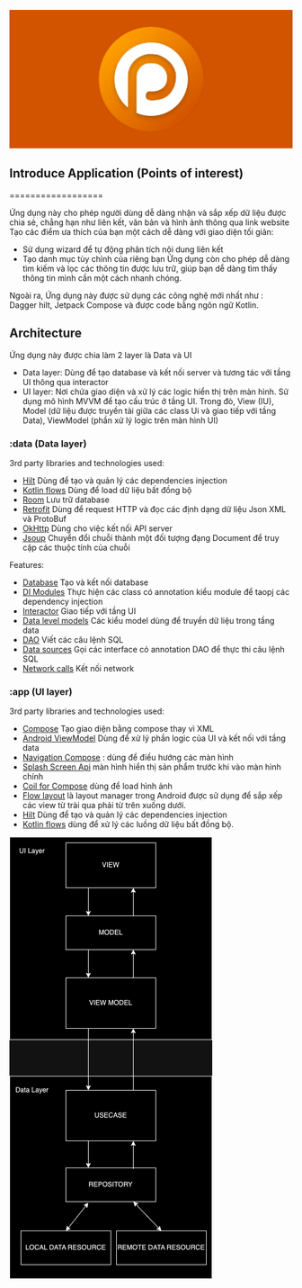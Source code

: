 ![Alt text](screenshots/playstore.jpg?raw=true "Banner")

## Introduce Application (Points of interest)
==================

Ứng dụng này cho phép người dùng dễ dàng nhận và sắp xếp dữ liệu được chia sẻ, chẳng hạn như liên kết, văn bản và hình ảnh thông qua link website
Tạo các điểm ưa thích của bạn một cách dễ dàng với giao diện tối giản:
- Sử dụng wizard để tự động phân tích nội dung liên kết
- Tạo danh mục tùy chỉnh của riêng bạn
  Ứng dụng còn cho phép dễ dàng tìm kiếm và lọc các thông tin được lưu trữ, giúp bạn dễ dàng tìm thấy thông tin mình cần một cách nhanh chóng.

Ngoài ra, Ứng dụng này được sử dụng các công nghệ mới nhất như : Dagger hilt, Jetpack Compose và được code bằng ngôn ngữ Kotlin.

## Architecture
Ứng dụng này được chia làm 2 layer là Data và UI
  - Data layer: Dùng để tạo database và kết nối server và tương tác với tầng UI thông qua interactor
  - UI layer: Nơi chứa giao diện và xử lý các logic hiển thị trên màn hình. Sử dụng mô hình MVVM để tạo cấu trúc ở tầng UI. Trong đò, View (IU), Model (dữ liệu được truyền tải giữa các class Ui và giao tiếp với tầng Data), ViewModel (phần xử lý logic trên màn hình UI)

### :data (Data layer)

 3rd party libraries and technologies used:
  - [Hilt](https://developer.android.com/training/dependency-injection/hilt-android) Dùng để tạo và quản lý các dependencies injection
  - [Kotlin flows](https://developer.android.com/kotlin/flow) Dùng để load dữ liệu bất đồng bộ
  - [Room](https://developer.android.com/training/data-storage/room) Lưu trữ database
  - [Retrofit](https://square.github.io/retrofit/) Dùng để request HTTP và đọc các định dạng dữ liệu Json XML và ProtoBuf
  - [OkHttp](https://square.github.io/okhttp/) Dùng cho việc kết nối API server
  - [Jsoup](https://jsoup.org/) Chuyển đổi chuỗi thành một đối tượng đạng Document để truy cập các thuộc tính của chuỗi

 Features:
  - [Database](/data/src/main/java/com/trungkieu/data/database) Tạo và kết nối database
  - [DI Modules](/data/src/main/java/com/trungkieu/data/di) Thực hiện các class có annotation kiểu module để taopj các dependency injection
  - [Interactor](/data/src/main/java/com/trungkieu/data/features/poi/interactor) Giao tiếp với tầng UI
  - [Data level models](/data/src/main/java/com/trungkieu/data/features/poi/model) Các kiểu model dùng để truyền dữ liệu trong tầng data
  - [DAO](/data/src/main/java/com/trungkieu/data/features/poi/dao) Viết các câu lệnh SQL
  - [Data sources](/data/src/main/java/com/trungkieu/data/features/poi/datasource) Gọi các interface có annotation DAO để thực thi câu lệnh SQL
  - [Network calls](/data/src/main/java/com/trungkieu/data/features/poi/api) Kết nối network

### :app (UI layer)

3rd party libraries and technologies used:
  - [Compose](https://developer.android.com/jetpack/compose?gclid=CjwKCAiAoL6eBhA3EiwAXDom5uovlfrS1-2xp88b8zKsFzkiW36VKaFC01x9UM7zCvrIpCnRptZGJhoCq90QAvD_BwE&gclsrc=aw.ds) Tạo giao diện bằng compose thay vì XML
  - [Android ViewModel](https://developer.android.com/topic/libraries/architecture/viewmodel?gclid=CjwKCAiAoL6eBhA3EiwAXDom5oKABL8-HMrHV2XjQTCwKqtV-iMS4fTKJwgFsJDnzSwuNmDy0vEHyxoCqwkQAvD_BwE&gclsrc=aw.ds0) Dùng để xử lý phần logic của UI và kết nối với tầng data
  - [Navigation Compose](https://developer.android.com/jetpack/compose/navigation) : dùng để điều hướng các màn hình
  - [Splash Screen Api](https://developer.android.com/develop/ui/views/launch/splash-screen) màn hình hiển thị sản phẩm trước khi vào màn hình chính
  - [Coil for Compose](https://coil-kt.github.io/coil/compose/) dùng để load hình ảnh
  - [Flow layout](https://google.github.io/accompanist/flowlayout/) là layout manager trong Android được sử dụng để sắp xếp các view từ trài qua phải từ trên xuống dưới.
  - [Hilt](https://developer.android.com/training/dependency-injection/hilt-android) Dùng để tạo và quản lý các dependencies injection
  - [Kotlin flows](https://developer.android.com/kotlin/flow) dùng để xử lý các luồng dữ liệu bất đồng bộ. 

![Alt text](screenshots/flow.png?raw=true "Banner")
